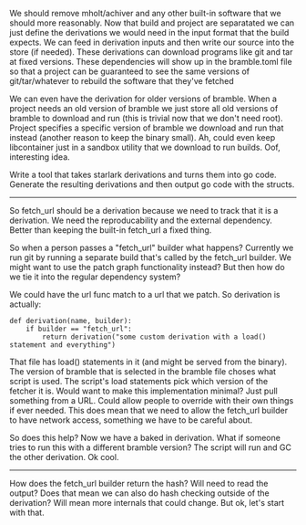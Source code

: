 
We should remove mholt/achiver and any other built-in software that we should more reasonably. Now that build and project are separatated we can just define the derivations we would need in the input format that the build expects. We can feed in derivation inputs and then write our source into the store (if needed). These derivations can download programs like git and tar at fixed versions. These dependencies will show up in the bramble.toml file so that a project can be guaranteed to see the same versions of git/tar/whatever to rebuild the software that they've fetched


We can even have the derivation for older versions of bramble. When a project needs an old version of bramble we just store all old versions of bramble to download and run (this is trivial now that we don't need root). Project specifies a specific version of bramble we download and run that instead (another reason to keep the binary small). Ah, could even keep libcontainer just in a sandbox utility that we download to run builds. Oof, interesting idea.


Write a tool that takes starlark derivations and turns them into go code. Generate the resulting derivations and then output go code with the structs.


----------------------------

So fetch_url should be a derivation because we need to track that it is a derivation. We need the reproducability and the external dependency. Better than keeping the built-in fetch_url a fixed thing.

So when a person passes a "fetch_url" builder what happens? Currently we run git by running a separate build that's called by the fetch_url builder. We might want to use the patch graph functionality instead? But then how do we tie it into the regular dependency system?

We could have the url func match to a url that we patch. So derivation is actually:

```
def derivation(name, builder):
    if builder == "fetch_url":
        return derivation("some custom derivation with a load() statement and everything")
```

That file has load() statements in it (and might be served from the binary). The version of bramble that is selected in the bramble file choses what script is used. The script's load statements pick which version of the fetcher it is. Would want to make this implementation minimal? Just pull something from a URL. Could allow people to override with their own things if ever needed. This does mean that we need to allow the fetch_url builder to have network access, something we have to be careful about.

So does this help? Now we have a baked in derivation. What if someone tries to run this with a different bramble version? The script will run and GC the other derivation. Ok cool.

------------


How does the fetch_url builder return the hash? Will need to read the output? Does that mean we can also do hash checking outside of the derivation? Will mean more internals that could change. But ok, let's start with that.
